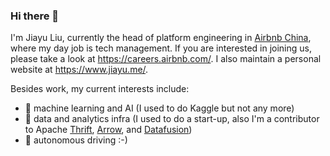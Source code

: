 ### Hi there 👋

I'm Jiayu Liu, currently the head of platform engineering in [Airbnb China](https://www.airbnb.cn/), where my day job is tech management. If you are interested in joining us, please take a look at https://careers.airbnb.com/. I also maintain a personal website at https://www.jiayu.me/.

Besides work, my current interests include:
- 🤖️ machine learning and AI (I used to do Kaggle but not any more) 
- 🔢 data and analytics infra (I used to do a start-up, also I'm a contributor to Apache [Thrift](https://github.com/apache/thrift), [Arrow](https://github.com/apache/arrow-rs), and [Datafusion](https://github.com/apache/arrow-datafusion))
- 🚗 autonomous driving :-)
